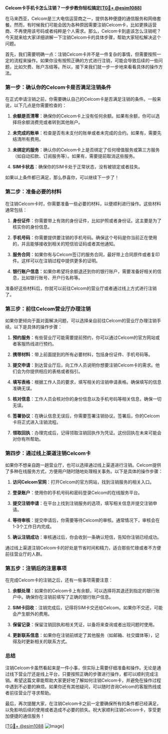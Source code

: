 **Celcom卡手机卡怎么注销？一步步教你轻松搞定[[TG💪+ @esim1088](https://t.me/s/esim1088)]**

在马来西亚，Celcom是三大电信运营商之一，提供各种便捷的通信服务和网络套餐。然而，有时候我们可能会因为各种原因需要注销Celcom卡，比如更换运营商、不再使用该号码或者纯粹是个人需求。那么，Celcom卡到底该怎么注销呢？今天就来给大家详细讲解一下注销Celcom卡的具体步骤，帮助大家轻松解决这个问题。

首先，我们需要明确一点：注销Celcom卡并不是一件复杂的事情，但需要按照一定的流程来操作。如果你没有按照正确的方式进行注销，可能会导致后续的一些问题，比如欠费、账户冻结等。所以，接下来我们就一步一步地来看看具体的操作方法。

### 第一步：确认你的Celcom卡是否满足注销条件

在正式申请注销之前，你需要确认自己的Celcom卡是否满足注销的条件。一般来说，以下几点是你需要检查的：

1. **余额是否清零**：确保你的Celcom卡上没有任何余额。如果有余额，你可以选择将余额消费完或者转到其他账户。
   
2. **未完成的账单**：检查是否有未支付的账单或者未完成的合约。如果有，需要先结清所有费用。

3. **未绑定的服务**：确认你的Celcom卡上是否绑定了任何增值服务或第三方服务（如自动扣款、订阅服务等）。如果有，需要提前取消这些服务。

4. **SIM卡状态**：确保你的SIM卡处于正常状态，没有被锁定或者挂失。

如果以上条件都已满足，那么恭喜你，可以继续下一步了！

### 第二步：准备必要的材料

在注销Celcom卡时，你需要准备一些必要的材料，以便顺利进行操作。这些材料通常包括：

1. **身份证件**：你需要带上有效的身份证件，比如护照或者身份证。这主要是为了核实你的身份信息。

2. **手机号码**：你需要提供要注销的手机号码。确保这个号码是你当前正在使用的，并且能够接收到相关的短信验证码或者其他通知。

3. **服务合同**：如果你有与Celcom签订的服务合同，最好带上合同原件或者复印件。这样可以在注销过程中提供更多的证明。

4. **银行账户信息**：如果你希望将余额退还到你的银行账户，需要准备好相关的信息，比如银行账号、开户行名称等。

准备好这些材料后，你就可以前往Celcom的营业厅或者通过线上方式进行注销了。

### 第三步：前往Celcom营业厅办理注销

如果你更倾向于面对面解决问题，可以选择亲自前往Celcom的营业厅办理注销手续。以下是具体的操作步骤：

1. **预约服务**：有些营业厅可能需要提前预约，你可以通过Celcom的官方网站或者客服热线进行预约。

2. **携带材料**：带上前面提到的所有必要材料，包括身份证件、手机号码等。

3. **提交申请**：到达营业厅后，向工作人员说明你想要注销Celcom卡的需求。他们会为你提供相应的表格或者指引。

4. **填写表格**：根据工作人员的要求，填写相关的注销申请表格。确保填写的信息准确无误。

5. **核对信息**：工作人员会核对你的身份信息以及手机号码等相关信息，确保一切无误。

6. **签署协议**：在确认信息无误后，你需要签署注销协议。签署后，你的Celcom卡将正式进入注销流程。

7. **领取回执**：办理完成后，记得领取注销回执作为凭证。这份回执在未来可能会对你有所帮助。

### 第四步：通过线上渠道注销Celcom卡

如果你不想亲自跑一趟营业厅，也可以选择通过线上渠道进行注销。Celcom提供了多种在线服务方式，方便用户随时随地处理相关事务。以下是具体的操作步骤：

1. **访问Celcom官网**：打开Celcom的官方网站，找到注销服务的相关入口。

2. **登录账户**：使用你的手机号码和密码登录Celcom的在线服务平台。

3. **提交注销申请**：在平台上找到注销服务的选项，填写相关信息并提交注销申请。

4. **等待审核**：提交申请后，你需要等待Celcom的审核。通常情况下，审核会在1-3个工作日内完成。

5. **确认注销成功**：审核通过后，你会收到一条确认短信，告知你注销已经成功。

通过线上渠道注销Celcom卡的好处是节省时间和精力，适合那些忙碌或者不方便前往营业厅的人群。

### 第五步：注销后的注意事项

在完成Celcom卡的注销之后，还有一些事项需要注意：

1. **余额处理**：如果你的Celcom卡上有余额，可以选择将其退还到指定的银行账户中。确保你在注销前填写了正确的银行账户信息。

2. **SIM卡回收**：注销完成后，记得将SIM卡交还给Celcom。如果你不交还，可能会产生额外的费用。

3. **保留记录**：保留注销回执和相关凭证，以备将来查询或者出现问题时使用。

4. **更新联系信息**：如果你在注销前绑定了其他服务（如邮箱、社交媒体等），记得及时更新相关的联系方式。

### 总结

注销Celcom卡虽然看起来是一件小事，但实际上需要仔细准备和操作。无论是通过线下营业厅还是线上平台，只要按照正确的步骤进行操作，都可以顺利完成注销。希望这篇文章能帮助大家更好地了解如何注销Celcom卡，并避免在操作过程中遇到不必要的麻烦。如果你还有其他疑问，可以随时咨询Celcom的客服热线或者前往营业厅寻求帮助。

最后，再次提醒大家，在注销Celcom卡之前一定要确保所有的条件都已经满足，以免影响后续的使用或者造成不必要的损失。祝大家顺利注销Celcom卡，享受更加便捷的通信服务！

[[TG💪+ @esim1088](https://t.me/s/esim1088) ![Image](https://i.postimg.cc/4NQfJmqS/Snipaste-2025-05-13-00-14-12.png)]